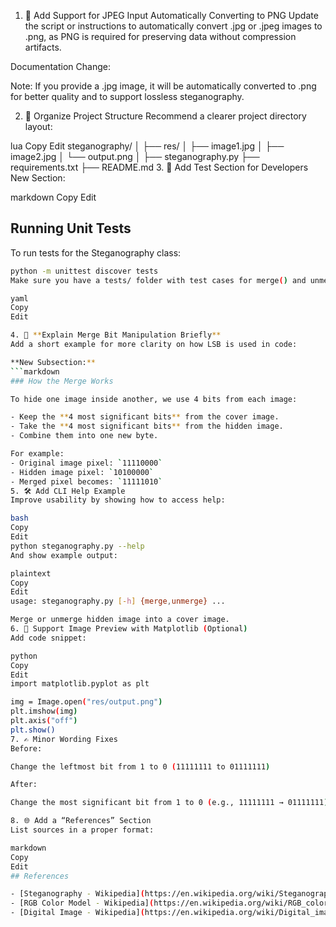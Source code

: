 1. 🔧 Add Support for JPEG Input Automatically Converting to PNG
Update the script or instructions to automatically convert .jpg or .jpeg images to .png, as PNG is required for preserving data without compression artifacts.

Documentation Change:

Note: If you provide a .jpg image, it will be automatically converted to .png for better quality and to support lossless steganography.

2. 📁 Organize Project Structure
Recommend a clearer project directory layout:

lua
Copy
Edit
steganography/
│
├── res/
│   ├── image1.jpg
│   ├── image2.jpg
│   └── output.png
│
├── steganography.py
├── requirements.txt
├── README.md
3. 🧪 Add Test Section for Developers
New Section:

markdown
Copy
Edit
## Running Unit Tests

To run tests for the Steganography class:

```bash
python -m unittest discover tests
Make sure you have a tests/ folder with test cases for merge() and unmerge().

yaml
Copy
Edit

4. 🧠 **Explain Merge Bit Manipulation Briefly**
Add a short example for more clarity on how LSB is used in code:

**New Subsection:**
```markdown
### How the Merge Works

To hide one image inside another, we use 4 bits from each image:

- Keep the **4 most significant bits** from the cover image.
- Take the **4 most significant bits** from the hidden image.
- Combine them into one new byte.

For example:
- Original image pixel: `11110000`
- Hidden image pixel: `10100000`
- Merged pixel becomes: `11111010`
5. 🛠️ Add CLI Help Example
Improve usability by showing how to access help:

bash
Copy
Edit
python steganography.py --help
And show example output:

plaintext
Copy
Edit
usage: steganography.py [-h] {merge,unmerge} ...

Merge or unmerge hidden image into a cover image.
6. 📸 Support Image Preview with Matplotlib (Optional)
Add code snippet:

python
Copy
Edit
import matplotlib.pyplot as plt

img = Image.open("res/output.png")
plt.imshow(img)
plt.axis("off")
plt.show()
7. ✍️ Minor Wording Fixes
Before:

Change the leftmost bit from 1 to 0 (11111111 to 01111111)

After:

Change the most significant bit from 1 to 0 (e.g., 11111111 → 01111111)

8. 🌐 Add a “References” Section
List sources in a proper format:

markdown
Copy
Edit
## References

- [Steganography - Wikipedia](https://en.wikipedia.org/wiki/Steganography)
- [RGB Color Model - Wikipedia](https://en.wikipedia.org/wiki/RGB_color_model)
- [Digital Image - Wikipedia](https://en.wikipedia.org/wiki/Digital_image)

